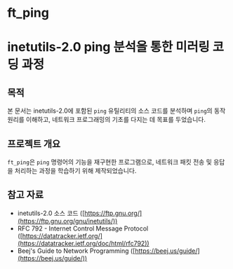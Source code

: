 # ft_ping
# inetutils-2.0 ping 분석을 통한 미러링 코딩 과정 

## 목적

본 문서는 inetutils-2.0에 포함된 `ping` 유틸리티의 소스 코드를 분석하며 `ping`의 동작 원리를 이해하고, 네트워크 프로그래밍의 기초를 다지는 데 목표를 두었습니다.

## 프로젝트 개요

`ft_ping`은 `ping` 명령어의 기능을 재구현한 프로그램으로, 네트워크 패킷 전송 및 응답을 처리하는 과정을 학습하기 위해 제작되었습니다.

## 참고 자료

* inetutils-2.0 소스 코드 ([https://ftp.gnu.org/](https://ftp.gnu.org/gnu/inetutils/))
* RFC 792 - Internet Control Message Protocol ([https://datatracker.ietf.org/](https://datatracker.ietf.org/doc/html/rfc792))
* Beej's Guide to Network Programming ([https://beej.us/guide/](https://beej.us/guide/))